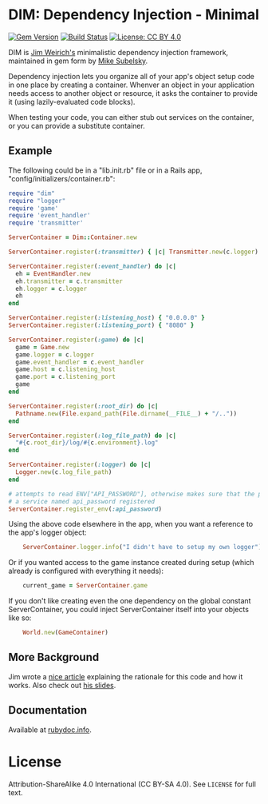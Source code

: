 # DIM: Dependency Injection - Minimal

[![Gem Version][version-badge]][rubygems]
[![Build Status][travis-badge]][travis]
[![License: CC BY 4.0][license-badge]][license]

DIM is [Jim Weirich's](http://onestepback.org) minimalistic dependency injection framework, maintained in
gem form by [Mike Subelsky](http://subelsky.com).

Dependency injection lets you organize all of your app's object setup code in one place by creating a
container. Whenver an object in your application needs access to another object or resource, it asks
the container to provide it (using lazily-evaluated code blocks).

When testing your code, you can either stub out services on the container, or you can provide a substitute container.

## Example

The following could be in a "lib.init.rb" file or in a Rails app, "config/initializers/container.rb":

```ruby
require "dim"
require "logger"
require 'game'
require 'event_handler'
require 'transmitter'

ServerContainer = Dim::Container.new

ServerContainer.register(:transmitter) { |c| Transmitter.new(c.logger) }

ServerContainer.register(:event_handler) do |c|
  eh = EventHandler.new
  eh.transmitter = c.transmitter
  eh.logger = c.logger
  eh
end

ServerContainer.register(:listening_host) { "0.0.0.0" }
ServerContainer.register(:listening_port) { "8080" }

ServerContainer.register(:game) do |c|
  game = Game.new
  game.logger = c.logger
  game.event_handler = c.event_handler
  game.host = c.listening_host
  game.port = c.listening_port
  game
end

ServerContainer.register(:root_dir) do |c|
  Pathname.new(File.expand_path(File.dirname(__FILE__) + "/.."))
end

ServerContainer.register(:log_file_path) do |c|
  "#{c.root_dir}/log/#{c.environment}.log"
end

ServerContainer.register(:logger) do |c|
  Logger.new(c.log_file_path)
end

# attempts to read ENV["API_PASSWORD"], otherwise makes sure that the parent container has
# a service named api_password registered
ServerContainer.register_env(:api_password)
```
  
Using the above code elsewhere in the app, when you want a reference to the app's logger object:

```ruby
    ServerContainer.logger.info("I didn't have to setup my own logger")
```

Or if you wanted access to the game instance created during setup (which already is configured with everything it needs):

```ruby
    current_game = ServerContainer.game
```

If you don't like creating even the one dependency on the global constant ServerContainer, you could
inject ServerContainer itself into your objects like so:

```ruby
    World.new(GameContainer)
```

## More Background

Jim wrote a [nice article](http://onestepback.org/index.cgi/Tech/Ruby/DependencyInjectionInRuby.rdoc) explaining
the rationale for this code and how it works. Also check out [his slides](http://onestepback.org/articles/depinj/).

## Documentation

Available at [rubydoc.info](http://www.rubydoc.info/gems/dim/).

# License

Attribution-ShareAlike 4.0 International (CC BY-SA 4.0). See `LICENSE` for full text.

[version-badge]: https://img.shields.io/gem/v/dim.svg
[rubygems]: http://rubygems.org/gems/dim
[travis-badge]: http://img.shields.io/travis/subelsky/dim/master.svg
[travis]: http://travis-ci.org/subelsky/dim
[license-badge]: https://img.shields.io/badge/License-CC%20BY--SA%204.0-lightgrey.svg
[license]: https://creativecommons.org/licenses/by-sa/4.0/
